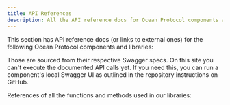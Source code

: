 ```yaml
---
title: API References
description: All the API reference docs for Ocean Protocol components and libraries.
---
```


This section has API reference docs (or links to external ones) for the following Ocean Protocol components and libraries:

<repo name="aquarius"></repo>
<repo name="brizo"></repo>

Those are sourced from their respective Swagger specs. On this site you can't execute the documented API calls yet. If you need this, you can run a component's local Swagger UI as outlined in the repository instructions on GitHub.

References of all the functions and methods used in our libraries:

<repo name="squid-js"></repo>
<repo name="squid-py"></repo>
<repo name="squid-java"></repo>
